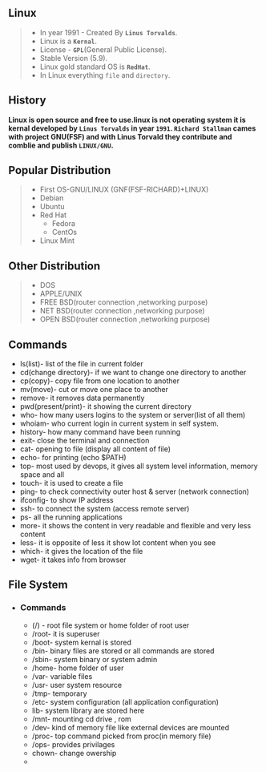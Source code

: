 ## Linux
>- In year 1991 - Created By **`Linus Torvalds`**.
>- Linux is a **`Kernal`**.
>- License - **`GPL`**(General Public License).
>- Stable Version (5.9).
>- Linux gold standard OS is **`RedHat`**.
>- In Linux everything `file` and `directory`.


## History
**Linux is open source and free to use.linux is not operating system it is kernal developed by `Linus Torvalds` in year `1991`. `Richard Stallman`  cames with project GNU(FSF) and with Linus Torvald they contribute and comblie and publish `LINUX/GNU`.**





## Popular Distribution
> - First OS-GNU/LINUX (GNF(FSF-RICHARD)+LINUX)
> - Debian
> - Ubuntu
> - Red Hat 
>   - Fedora
>   - CentOs
> - Linux Mint
## Other Distribution
> - DOS
> - APPLE/UNIX
> - FREE BSD(router connection ,networking purpose)
> - NET BSD(router connection ,networking purpose)
> - OPEN BSD(router connection ,networking purpose)
## Commands
 - ls(list)- list of the file in current folder
 - cd(change directory)- if we want to change one directory to another
 - cp(copy)- copy file from one location to another 
 - mv(move)- cut or move one place to another 
 - remove- it removes data permanently
 - pwd(present/print)- it showing the current directory 
 - who- how many users logins to the system or server(list of all them)
 - whoiam- who current login in current system in self system.
 - history- how many command have been running
 - exit- close the terminal and connection
 - cat- opening to file (display all content of file)
 - echo- for printing (echo $PATH)
 - top- most used by devops, it gives all system level information, memory space and all
 - touch- it is used to create a file
 - ping- to check connectivity outer host & server (network connection)
 - ifconfig- to show IP address
 - ssh- to connect the system (access remote server)
 - ps- all the running applications
 - more- it shows the content in very readable and flexible and very less content
 - less- it is opposite of less it show lot content when you see
 - which- it gives the location of the file 
 - wget- it takes info from browser

## File System
 - ### Commands
   - (/) - root file system or home folder of root user 
   - /root- it is superuser
   - /boot- system kernal is stored
   - /bin- binary files are stored or all commands are stored
   - /sbin- system binary or system admin
   - /home- home folder of user 
   - /var- variable files 
   - /usr- user system resource
   - /tmp- temporary
   - /etc- system configuration (all application configuration)
   - lib- system library are stored here 
   - /mnt- mounting cd drive , rom
   - /dev- kind of memory file like external devices are mounted
   - /proc- top command picked from proc(in memory file)
   - /ops- provides privilages
   - chown- change owership
   - 












